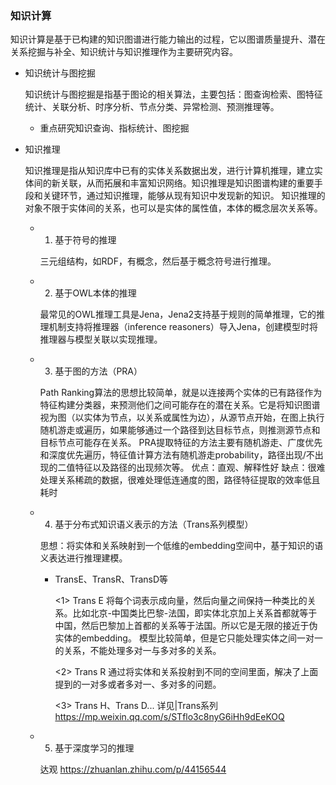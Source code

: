 ### 知识计算

知识计算是基于已构建的知识图谱进行能力输出的过程，它以图谱质量提升、潜在关系挖掘与补全、知识统计与知识推理作为主要研究内容。

- 知识统计与图挖掘

  知识统计与图挖掘是指基于图论的相关算法，主要包括：图查询检索、图特征统计、关联分析、时序分析、节点分类、异常检测、预测推理等。

	- 重点研究知识查询、指标统计、图挖掘

- 知识推理

  知识推理是指从知识库中已有的实体关系数据出发，进行计算机推理，建立实体间的新关联，从而拓展和丰富知识网络。知识推理是知识图谱构建的重要手段和关键环节，通过知识推理，能够从现有知识中发现新的知识。
  知识推理的对象不限于实体间的关系，也可以是实体的属性值，本体的概念层次关系等。

	- 1. 基于符号的推理

	  三元组结构，如RDF，有概念，然后基于概念符号进行推理。

	- 2. 基于OWL本体的推理

	  最常见的OWL推理工具是Jena，Jena2支持基于规则的简单推理，它的推理机制支持将推理器（inference reasoners）导入Jena，创建模型时将推理器与模型关联以实现推理。

	- 3. 基于图的方法（PRA）

	  Path Ranking算法的思想比较简单，就是以连接两个实体的已有路径作为特征构建分类器，来预测他们之间可能存在的潜在关系。它是将知识图谱视为图（以实体为节点，以关系或属性为边），从源节点开始，在图上执行随机游走或遍历，如果能够通过一个路径到达目标节点，则推测源节点和目标节点可能存在关系。
	  PRA提取特征的方法主要有随机游走、广度优先和深度优先遍历，特征值计算方法有随机游走probability，路径出现/不出现的二值特征以及路径的出现频次等。
	  优点：直观、解释性好
	  缺点：很难处理关系稀疏的数据，很难处理低连通度的图，路径特征提取的效率低且耗时

	- 4. 基于分布式知识语义表示的方法（Trans系列模型）

	  思想：将实体和关系映射到一个低维的embedding空间中，基于知识的语义表达进行推理建模。

		- TransE、TransR、TransD等

		  <1> Trans E
		  将每个词表示成向量，然后向量之间保持一种类比的关系。比如北京-中国类比巴黎-法国，即实体北京加上关系首都就等于中国，然后巴黎加上首都的关系等于法国。所以它是无限的接近于伪实体的embedding。
		  模型比较简单，但是它只能处理实体之间一对一的关系，不能处理多对一与多对多的关系。
		  
		  <2> Trans R
		  通过将实体和关系投射到不同的空间里面，解决了上面提到的一对多或者多对一、多对多的问题。
		  
		  <3> Trans H、Trans D...
		  详见|Trans系列
		  https://mp.weixin.qq.com/s/STflo3c8nyG6iHh9dEeKOQ

	- 5. 基于深度学习的推理

	  达观 https://zhuanlan.zhihu.com/p/44156544
